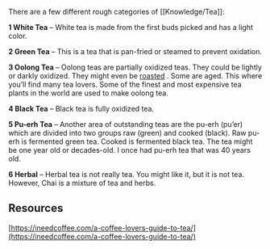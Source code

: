 There are a few different rough categories of [[Knowledge/Tea]]:

**1	White Tea** – White tea is made from the first buds picked and has a light color.

**2	Green Tea** – This is a tea that is pan-fried or steamed to prevent oxidation.

**3	Oolong Tea** – Oolong teas are partially oxidized teas. They could be lightly or darkly oxidized. They might even be  [roasted](https://ineedcoffee.com/home-roasting-oolong-tea/) . Some are aged. This where you’ll find many tea lovers. Some of the finest and most expensive tea plants in the world are used to make oolong tea.

**4	Black Tea** – Black tea is fully oxidized tea.

**5	Pu-erh Tea** – Another area of outstanding teas are the pu-erh (pu’er) which are divided into two groups raw (green) and cooked (black). Raw pu-erh is fermented green tea. Cooked is fermented black tea. The tea might be one year old or decades-old. I once had pu-erh tea that was 40 years old.

**6	Herbal** – Herbal tea is not really tea. You might like it, but it is not tea. However, Chai is a mixture of tea and herbs.

## Resources

[https://ineedcoffee.com/a-coffee-lovers-guide-to-tea/](https://ineedcoffee.com/a-coffee-lovers-guide-to-tea/)



